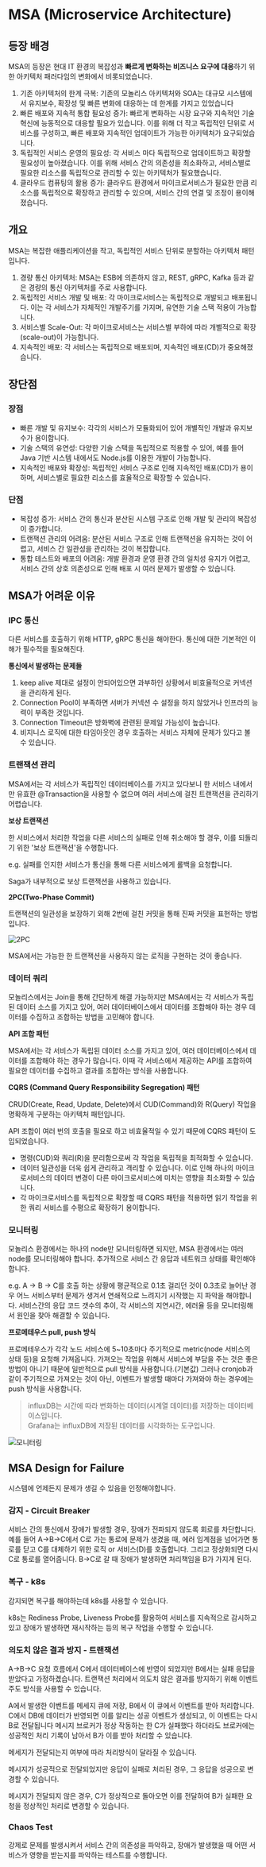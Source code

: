 # MSA (Microservice Architecture)

## 등장 배경

MSA의 등장은 현대 IT 환경의 복잡성과 **빠르게 변화하는 비즈니스 요구에 대응**하기 위한 아키텍처 패러다임의 변화에서 비롯되었습니다.

1. 기존 아키텍처의 한계 극복: 기존의 모놀리스 아키텍처와 SOA는 대규모 시스템에서 유지보수, 확장성 및 빠른 변화에 대응하는 데 한계를 가지고 있었습니다
2. 빠른 배포와 지속적 통합 필요성 증가: 빠르게 변화하는 시장 요구와 지속적인 기술 혁신에 능동적으로 대응할 필요가 있습니다. 이를 위해 더 작고 독립적인 단위로 서비스를 구성하고, 빠른 배포와 지속적인 업데이트가 가능한 아키텍처가 요구되었습니다.
3. 독립적인 서비스 운영의 필요성: 각 서비스 마다 독립적으로 업데이트하고 확장할 필요성이 높아졌습니다. 이를 위해 서비스 간의 의존성을 최소화하고, 서비스별로 필요한 리소스를 독립적으로 관리할 수 있는 아키텍처가 필요했습니다.
4. 클라우드 컴퓨팅의 활용 증가: 클라우드 환경에서 마이크로서비스가 필요한 만큼 리소스를 독립적으로 확장하고 관리할 수 있으며, 서비스 간의 연결 및 조정이 용이해졌습니다.

## 개요

MSA는 복잡한 애플리케이션을 작고, 독립적인 서비스 단위로 분할하는 아키텍처 패턴입니다.

1. 경량 통신 아키텍처: MSA는 ESB에 의존하지 않고, REST, gRPC, Kafka 등과 같은 경량의 통신 아키텍처를 주로 사용합니다.
2. 독립적인 서비스 개발 및 배포: 각 마이크로서비스는 독립적으로 개발되고 배포됩니다. 이는 각 서비스가 자체적인 개발주기를 가지며, 유연한 기술 스택 적용이 가능합니다.
3. 서비스별 Scale-Out: 각 마이크로서비스는 서비스별 부하에 따라 개별적으로 확장(scale-out)이 가능합니다.
4. 지속적인 배포: 각 서비스는 독립적으로 배포되며, 지속적인 배포(CD)가 중요해졌습니다.

## 장단점

### 장점

- 빠른 개발 및 유지보수: 각각의 서비스가 모듈화되어 있어 개별적인 개발과 유지보수가 용이합니다.
- 기술 스택의 유연성: 다양한 기술 스택을 독립적으로 적용할 수 있어, 예를 들어 Java 기반 시스템 내에서도 Node.js를 이용한 개발이 가능합니다.
- 지속적인 배포와 확장성: 독립적인 서비스 구조로 인해 지속적인 배포(CD)가 용이하며, 서비스별로 필요한 리소스를 효율적으로 확장할 수 있습니다.

### 단점

- 복잡성 증가: 서비스 간의 통신과 분산된 시스템 구조로 인해 개발 및 관리의 복잡성이 증가합니다.
- 트랜잭션 관리의 어려움: 분산된 서비스 구조로 인해 트랜잭션을 유지하는 것이 어렵고, 서비스 간 일관성을 관리하는 것이 복잡합니다.
- 통합 테스트와 배포의 어려움: 개발 환경과 운영 환경 간의 일치성 유지가 어렵고, 서비스 간의 상호 의존성으로 인해 배포 시 여러 문제가 발생할 수 있습니다.

## MSA가 어려운 이유

### IPC 통신

다른 서비스를 호출하기 위해 HTTP, gRPC 통신을 해야한다. 통신에 대한 기본적인 이해가 필수적을 필요해진다.

**통신에서 발생하는 문제들**

1. keep alive 제대로 설정이 안되어있으면 과부하인 상황에서 비효율적으로 커넥션을 관리하게 된다.
2. Connection Pool이 부족하면 서버가 커넥션 수 설정을 하지 않았거나 인프라의 능력이 부족한 것입니다.
3. Connection Timeout은 방화벽에 관련된 문제일 가능성이 높습니다.
4. 비지니스 로직에 대한 타임아웃인 경우 호출하는 서비스 자체에 문제가 있다고 볼 수 있습니다.

### 트랜잭션 관리

MSA에서는 각 서비스가 독립적인 데이터베이스를 가지고 있다보니 한 서비스 내에서만 유효한 @Transaction을 사용할 수 없으며 여러 서비스에 걸친 트랜잭션을 관리하기 어렵습니다.

**보상 트랜잭션**

한 서비스에서 처리한 작업을 다른 서비스의 실패로 인해 취소해야 할 경우, 이를 되돌리기 위한 '보상 트랜잭션'을 수행합니다. 

e.g. 실패를 인지한 서비스가 통신을 통해 다른 서비스에게 롤백을 요청합니다.

Saga가 내부적으로 보상 트랜잭션을 사용하고 있습니다.

**2PC(Two-Phase Commit)**

트랜잭션의 일관성을 보장하기 외해 2번에 걸친 커밋을 통해 진짜 커밋을 표현하는 방법입니다.

![2PC](../../image/two_phase_commit.png)

MSA에서는 가능한 한 트랜잭션을 사용하지 않는 로직을 구현하는 것이 좋습니다.

### 데이터 쿼리

모놀리스에서는 Join을 통해 간단하게 해결 가능하지만 MSA에서는 각 서비스가 독립된 데이터 소스를 가지고 있어, 여러 데이터베이스에서 데이터를 조합해야 하는 경우 데이터를 수집하고 조합하는 방법을 고민해야 합니다.

**API 조합 패턴**

MSA에서는 각 서비스가 독립된 데이터 소스를 가지고 있어, 여러 데이터베이스에서 데이터를 조합해야 하는 경우가 많습니다. 이때 각 서비스에서 제공하는 API를 조합하여 필요한 데이터를 수집하고 결과를 조합하는 방식을 사용합니다.

**CQRS (Command Query Responsibility Segregation) 패턴**

CRUD(Create, Read, Update, Delete)에서 CUD(Command)와 R(Query) 작업을 명확하게 구분하는 아키텍처 패턴입니다.

API 조합이 여러 번의 호출을 필요로 하고 비효율적일 수 있기 때문에 CQRS 패턴이 도입되었습니다.

- 명령(CUD)와 쿼리(R)을 분리함으로써 각 작업을 독립적을 최적화할 수 있습니다.
- 데이터 일관성을 더욱 쉽게 관리하고 격리할 수 있습니다. 이로 인해 하나의 마이크로서비스의 데이터 변경이 다른 마이크로서비스에 미치는 영향을 최소화할 수 있습니다.
- 각 마이크로서비스를 독립적으로 확장할 때 CQRS 패턴을 적용하면 읽기 작업을 위한 쿼리 서비스를 수평으로 확장하기 용이합니다.

### 모니터링

모놀리스 환경에서는 하나의 node만 모니터링하면 되지만, MSA 환경에서는 여러 node를 모니터링해야 합니다. 추가적으로 서비스 간 응답과 네트워크 상태를 확인해야합니다.

e.g. A -> B -> C를 호출 하는 상황에 평균적으로 0.1초 걸리던 것이 0.3초로 늘어난 경우 어느 서비스부터 문제가 생겨서 연쇄적으로 느려지기 시작했는 지 파악을 해야합니다.
서비스간의 응답 코드 갯수의 추이, 각 서비스의 지연시간, 에러율 등을 모니터링해서 원인을 찾아 해결할 수 있습니다. 

**프로메테우스 pull, push 방식**

프로메테우스가 각각 노드 서비스에 5~10초마다 주기적으로 metric(node 서비스의 상태 등)을 요청해 가져옵니다. 가져오는 작업을 위해서 서비스에 부담을 주는 것은 좋은 방법이 아니기 때문에 일반적으로 pull 방식을 사용합니다.(기본값)
그러나 cronjob과 같이 주기적으로 가져오는 것이 아닌, 이벤트가 발생할 때마다 가져와야 하는 경우에는 push 방식을 사용합니다. 

> influxDB는 시간에 따라 변화하는 데이터(시계열 데이터)를 저장하는 데이터베이스입니다.  
> Grafana는 influxDB에 저장된 데이터를 시각화하는 도구입니다.

![모니터링](../../image/monitoring.png)

## MSA Design for Failure

시스템에 언제든지 문제가 생길 수 있음을 인정해야합니다.

### 감지 - Circuit Breaker

서비스 간의 통신에서 장애가 발생할 경우, 장애가 전파되지 않도록 회로를 차단합니다.
예를 들어 A->B->C에서 C로 가는 통로에 문제가 생겼을 때, 에러 임계점을 넘어가면 통로를 닫고 C를 대체하기 위한 로직 or 서비스(D)를 호출합니다. 그리고 정상화되면 다시 C로 통로를 열어줍니다.
B->C로 갈 때 장애가 발생하면 처리책임을 B가 가지게 된다.

### 복구 - k8s

감지되면 복구를 해야하는데 k8s를 사용할 수 있습니다. 

k8s는 Rediness Probe, Liveness Probe를 활용하여 서비스를 지속적으로 감시하고 있고 장애가 발생하면 재시작하는 등의 복구 작업을 수행할 수 있습니다.

### 의도치 않은 결과 방지 - 트랜잭션

A->B->C 요청 흐름에서 C에서 데이터베이스에 반영이 되었지만 B에서는 실패 응답을 받았다고 가정하곘습니다.
트랜잭션 처리에서 의도치 않은 결과를 방지하기 위해 이벤트 주도 방식을 사용할 수 있습니다. 

A에서 발생한 이벤트를 메세지 큐에 저장, B에서 이 큐에서 이벤트를 받아 처리합니다. C에서 DB에 데이터가 반영되면 이를 알리는 성공 이벤트가 생성되고, 이 이벤트는 다시 B로 전달됩니다
메시지 브로커가 정상 작동하는 한 C가 실패했다 하더라도 브로커에는 성공적인 처리 기록이 남아서 B가 이를 받아 처리할 수 있습니다.

메세지가 전달되는지 여부에 따라 처리방식이 달라질 수 있습니다.

메시지가 성공적으로 전달되었지만 응답이 실패로 처리된 경우, 그 응답을 성공으로 변경할 수 있습니다.

메시지가 전달되지 않은 경우, C가 정상적으로 돌아오면 이를 전달하여 B가 실패한 요청을 정상적인 처리로 변경할 수 있습니다.

### Chaos Test

강제로 문제를 발생시켜서 서비스 간의 의존성을 파악하고, 장애가 발생했을 때 어떤 서비스가 영향을 받는지를 파악하는 테스트를 수행합니다. 
